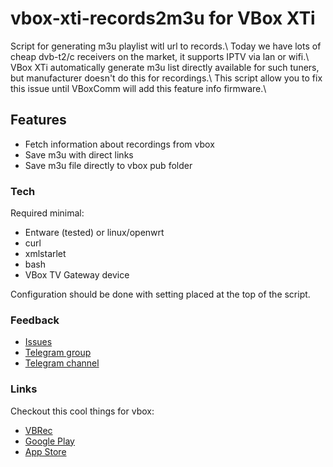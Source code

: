 # vbox-xti-records2m3u for VBox XTi

   Script for generating m3u playlist witl url to records.\\
   Today we have lots of cheap dvb-t2/c receivers on the market, it supports IPTV via lan or wifi.\\
   VBox XTi automatically generate m3u list directly available for such tuners, but manufacturer doesn't do this for recordings.\\
   This script allow you to fix this issue until VBoxComm will add this feature info firmware.\\
   

## Features

  - Fetch information about recordings from vbox
  - Save m3u with direct links
  - Save m3u file directly to vbox pub folder
  
### Tech

  Required minimal: 
   - Entware (tested) or linux/openwrt
   - curl
   - xmlstarlet
   - bash 
   - VBox TV Gateway device

Configuration should be done with setting placed at the top of the script.
  
### Feedback

  - [Issues](https://github.com/mesb1/vbox-xti-records2m3u/issues)
  - [Telegram group](http://t.me/vboxcomm_chat)
  - [Telegram channel](http://t.me/vboxcomm)
  
### Links

  Checkout this cool things for vbox:
  - [VBRec](https://github.com/mejgun/vbr)
  - [Google Play](https://play.google.com/store/apps/details?id=com.mejsoftware.vbox_recorder)
  - [App Store](https://apps.apple.com/us/app/vbrec-for-vbox-xti/id1477864986)




